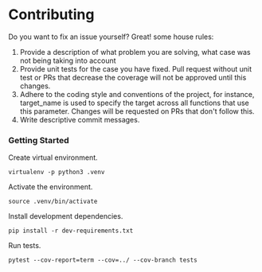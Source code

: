 # Contributing

Do you want to fix an issue yourself? Great! some house rules:

1. Provide a description of what problem you are solving, what case was not being taking into account
2. Provide unit tests for the case you have fixed. Pull request without unit test or PRs that decrease the coverage will not be approved until this changes.
3. Adhere to the coding style and conventions of the project, for instance, target_name is used to specify the target across all functions that use this parameter. Changes will be requested on PRs that don't follow this.
4. Write descriptive commit messages.

### Getting Started
Create virtual environment.
```shell
virtualenv -p python3 .venv
```

Activate the environment.
```shell
source .venv/bin/activate
```

Install development dependencies.
```shell
pip install -r dev-requirements.txt
```

Run tests.
```shell
pytest --cov-report=term --cov=../ --cov-branch tests
```
